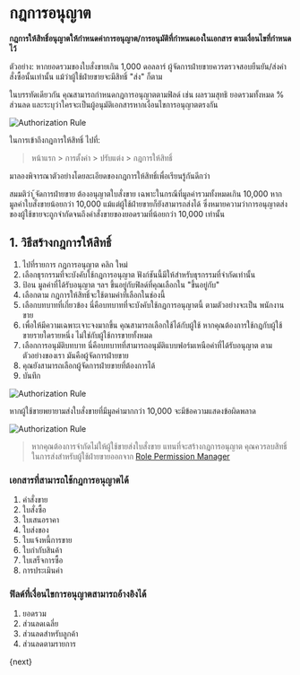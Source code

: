 <!-- add-breadcrumbs -->
# กฎการอนุญาต

**กฎการให้สิทธิ์อนุญาตให้กำหนดค่าการอนุญาต/การอนุมัติที่กำหนดเองในเอกสาร ตามเงื่อนไขที่กำหนดไว้**

ตัวอย่าง: หากยอดรวมของใบสั่งขายเกิน 1,000 ดอลลาร์ ผู้จัดการฝ่ายขายควรตรวจสอบยืนยัน/ส่งคำสั่งซื้อนั้นเท่านั้น แม้ว่าผู้ใช้ฝ่ายขายจะมีสิทธิ์ "ส่ง" ก็ตาม

ในบรรทัดเดียวกัน คุณสามารถกำหนดกฎการอนุญาตตามฟิลด์ เช่น ผลรวมสุทธิ ยอดรวมทั้งหมด % ส่วนลด และระบุว่าใครจะเป็นผู้อนุมัติเอกสารหากเงื่อนไขการอนุญาตตรงกัน

<img class="screenshot" alt="Authorization Rule" src="{{docs_base_url}}/assets/img/customize/customize-authorization-rule-1.png">


ในการเข้าถึงกฎการให้สิทธิ์ ไปที่:

> หน้าแรก > การตั้งค่า > ปรับแต่ง > กฎการให้สิทธิ์

มาลองพิจารณาตัวอย่างโดยละเอียดของกฎการให้สิทธิ์เพื่อเรียนรู้กันดีกว่า

สมมติว่า ู้จัดการฝ่ายขาย ต้องอนุญาตใบสั่งขาย เฉพาะในกรณีที่มูลค่ารวมทั้งหมดเกิน 10,000 หากมูลค่าใบสั่งขายน้อยกว่า 10,000 แม้แต่ผู้ใช้ฝ่ายขายก็ยังสามารถส่งได้ ซึ่งหมายความว่าการอนุญาตส่งของผู้ใช้ขายจะถูกจำกัดจนถึงคำสั่งขายของยอดรวมที่น้อยกว่า 10,000 เท่านั้น

## 1. วิธีสร้างกฎการให้สิทธิ์

1. ไปที่รายการ กฎการอนุญาต คลิก ใหม่
1. เลือกธุรกรรมที่จะบังคับใช้กฎการอนุญาต ฟังก์ชันนี้มีให้สำหรับธุรกรรมที่จำกัดเท่านั้น
1. ป้อน มูลค่าที่ได้รับอนุญาต ฯลฯ ขึ้นอยู่กับฟิลด์ที่คุณเลือกใน "ขึ้นอยู่กับ"
1. เลือกตาม กฎการให้สิทธิ์จะใช้ตามค่าที่เลือกในช่องนี้
1. เลือกบทบาทที่เกี่ยวข้อง นี่คือบทบาทที่จะบังคับใช้กฎการอนุญาตนี้ ตามตัวอย่างจะเป็น พนักงานขาย
1. เพื่อให้มีความเฉพาะเจาะจงมากขึ้น คุณสามารถเลือกใช้ได้กับผู้ใช้ หากคุณต้องการใช้กฎกับผู้ใช้ขายรายใดรายหนึ่ง ไม่ใช่กับผู้ใช้การขายทั้งหมด
1. เลือกการอนุมัติบทบาท นี่คือบทบาทที่สามารถอนุมัติแบบฟอร์มเหนือค่าที่ได้รับอนุญาต ตามตัวอย่างของเรา มันคือผู้จัดการฝ่ายขาย
1. คุณยังสามารถเลือกผู้จัดการฝ่ายขายที่ต้องการได้
1. บันทึก

<img class="screenshot" alt="Authorization Rule" src="{{docs_base_url}}/assets/img/customize/auth-rule.png">

หากผู้ใช้ขายพยายามส่งใบสั่งขายที่มีมูลค่ามากกว่า 10,000 จะมีข้อความแสดงข้อผิดพลาด

<img class="screenshot" alt="Authorization Rule" src="{{docs_base_url}}/assets/img/customize/customize-authorization-rule-2.png">

> หากคุณต้องการจำกัดไม่ให้ผู้ใช้ขายส่งใบสั่งขาย แทนที่จะสร้างกฎการอนุญาต คุณควรลบสิทธิ์ในการส่งสำหรับผู้ใช้ฝ่ายขายออกจาก [Role Permission Manager](/docs/user/manual/th/setting-up/users-and-permissions/role-based-permissions)

### เอกสารที่สามารถใช้กฎการอนุญาตได้

1. คำสั่งขาย
1. ใบสั่งซื้อ
1. ใบเสนอราคา
1. ใบส่งของ
1. ใบแจ้งหนี้การขาย
1. ใบกำกับสินค้า
1. ใบเสร็จการซื้อ
1. การประเมินค่า

### ฟิลด์ที่เงื่อนไขการอนุญาตสามารถอ้างอิงได้

1. ยอดรวม
1. ส่วนลดเฉลี่ย
1. ส่วนลดสำหรับลูกค้า
1. ส่วนลดตามรายการ



{next}
